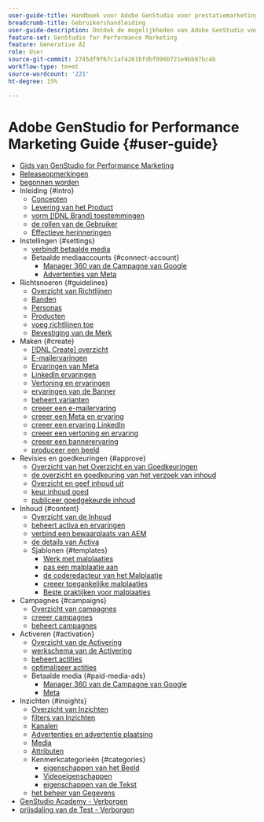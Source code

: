 ```yaml
---
user-guide-title: Handboek voor Adobe GenStudio voor prestatiemarketing
breadcrumb-title: Gebruikershandleiding
user-guide-description: Ontdek de mogelijkheden van Adobe GenStudio voor prestatiemarketing. Meer informatie over hoe u snel merkgerichte assets maakt, variaties genereert en ervaringen optimaliseert.
feature-set: GenStudio for Performance Marketing
feature: Generative AI
role: User
source-git-commit: 2745df9f67c1af4261bfdbf096b721e9bb97bc4b
workflow-type: tm+mt
source-wordcount: '221'
ht-degree: 15%

---
```



# Adobe GenStudio for Performance Marketing Guide {#user-guide}

+ [ Gids van GenStudio for Performance Marketing ](home.md)
+ [Releaseopmerkingen](release-notes.md)
+ [ begonnen worden ](get-started.md)
+ Inleiding {#intro}
   + [ Concepten ](concepts.md)
   + [ Levering van het Product ](product-provisioning.md)
   + [ vorm  [!DNL Brand]  toestemmingen ](configure-brand-permissions.md)
   + [ de rollen van de Gebruiker ](user-roles.md)
   + [ Effectieve herinneringen ](effective-prompts.md)
+ Instellingen {#settings}
   + [ verbindt betaalde media ](connectors/connect-channel.md)
   + Betaalde mediaaccounts {#connect-account}
      + [ Manager 360 van de Campagne van Google ](connectors/google-cm360.md)
      + [ Advertenties van Meta ](connectors/meta-ads.md)
+ Richtsnoeren {#guidelines}
   + [ Overzicht van Richtlijnen ](guidelines/overview.md)
   + [ Banden ](guidelines/brands.md)
   + [ Personas ](guidelines/personas.md)
   + [ Producten ](guidelines/products.md)
   + [ voeg richtlijnen  toe](guidelines/add-guidelines.md)
   + [ Bevestiging van de Merk ](guidelines/brand-validation.md)
+ Maken {#create}
   + [[!DNL Create]  overzicht ](create/overview.md)
   + [ E-mailervaringen ](create/email-experiences.md)
   + [ Ervaringen van Meta ](create/meta-experiences.md)
   + [ LinkedIn ervaringen ](create/linkedin-experiences.md)
   + [ Vertoning en ervaringen ](create/display-ad-experiences.md)
   + [ ervaringen van de Banner ](create/banner-experiences.md)
   + [ beheert varianten ](create/manage-variants.md)
   + [ creeer een e-mailervaring ](create/create-email-experience.md)
   + [ creeer een Meta en ervaring ](create/create-meta-ad.md)
   + [ creeer een ervaring LinkedIn ](create/create-linkedin.md)
   + [ creeer een vertoning en ervaring ](create/create-display-ad.md)
   + [ creeer een bannerervaring ](create/create-banner-experience.md)
   + [ produceer een beeld ](create/generate-assets.md)
+ Revisies en goedkeuringen {#approve}
   + [ Overzicht van het Overzicht en van Goedkeuringen ](approvals/overview.md)
   + [ de overzicht en goedkeuring van het verzoek van inhoud ](approvals/request-review.md)
   + [ Overzicht en geef inhoud  uit](approvals/review-and-edit.md)
   + [ keur inhoud  goed](approvals/approve-content.md)
   + [ publiceer goedgekeurde inhoud ](approvals/publish-content.md)
+ Inhoud {#content}
   + [ Overzicht van de Inhoud ](content/overview.md)
   + [ beheert activa en ervaringen ](content/manage-assets.md)
   + [ verbind een bewaarplaats van AEM ](content/connect-aem-repo.md)
   + [ de details van Activa ](content/asset-details.md)
   + Sjablonen {#templates}
      + [ Werk met malplaatjes ](content/use-templates.md)
      + [ pas een malplaatje  aan](content/customize-template.md)
      + [ de coderedacteur van het Malplaatje ](content/code-editor.md)
      + [ creeer toegankelijke malplaatjes ](content/accessibility-for-templates.md)
      + [ Beste praktijken voor malplaatjes ](content/best-practices-for-templates.md)
+ Campagnes {#campaigns}
   + [ Overzicht van campagnes ](campaigns/overview.md)
   + [ creeer campagnes ](campaigns/create-campaign.md)
   + [ beheert campagnes ](campaigns/manage-campaign.md)
+ Activeren {#activation}
   + [ Overzicht van de Activering ](activation/overview.md)
   + [ werkschema van de Activering ](activation/create-activation.md)
   + [ beheert actities ](activation/manage-activations.md)
   + [ optimaliseer actities ](activation/troubleshooting.md)
   + Betaalde media {#paid-media-ads}
      + [ Manager 360 van de Campagne van Google ](activation/activate-cm360-ad.md)
      + [ Meta ](activation/activate-meta-ad.md)
+ Inzichten {#insights}
   + [ Overzicht van Inzichten ](insights/overview.md)
   + [ filters van Inzichten ](insights/filter-views.md)
   + [ Kanalen ](insights/channels.md)
   + [ Advertenties en advertentie plaatsing ](insights/ads.md)
   + [ Media ](insights/media.md)
   + [ Attributen ](insights/attributes.md)
   + Kenmerkcategorieën {#categories}
      + [ eigenschappen van het Beeld ](insights/image-features.md)
      + [ Videoeigenschappen ](insights/video-features.md)
      + [ eigenschappen van de Tekst ](insights/text-features.md)
   + [ het beheer van Gegevens ](insights/data-management.md)
+ [ GenStudio Academy - Verborgen ](genstudioacademy.md)
+ [ prijsdaling van de Test - Verborgen ](test-markdown.md)
